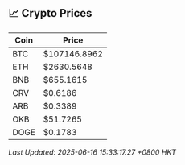 ## 📈 Crypto Prices

| Coin | Price |
| ---- | ----- |
| BTC | $107146.8962 |
| ETH | $2630.5648 |
| BNB | $655.1615 |
| CRV | $0.6186 |
| ARB | $0.3389 |
| OKB | $51.7265 |
| DOGE | $0.1783 |

_Last Updated: 2025-06-16 15:33:17.27 +0800 HKT_